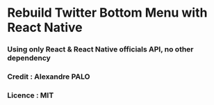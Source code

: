 # Rebuild Twitter Bottom Menu with React Native

### Using only **React** & **React Native** officials API, no other dependency

### Credit : **Alexandre PALO**

### Licence : **MIT**
